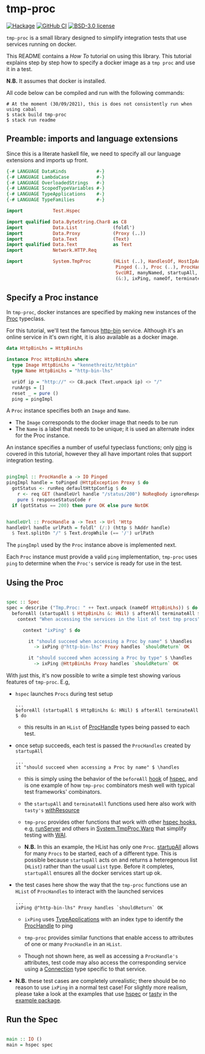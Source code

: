 # tmp-proc

[![Hackage](https://img.shields.io/hackage/v/tmp-proc.svg)](https://hackage.haskell.org/package/tmp-proc)
[![GitHub CI](https://github.com/adetokunbo/tmp-proc/actions/workflows/test.yml/badge.svg)](https://github.com/adetokunbo/tmp-proc/actions)
[![BSD-3.0 license](https://img.shields.io/badge/license-BSD--3.0-blue.svg)](https://github.com/adetokunbo/tmp-proc/blob/master/tmp-proc/LICENSE)

`tmp-proc` is a small library designed to simplify integration tests that use
services running on docker.

This README contains a _How To_ tutorial on using this library. This tutorial
explains step by step how to specify a docker image as a `tmp proc` and use it in
a test.

__N.B.__ It assumes that docker is installed.

All code below can be compiled and run with the following commands:

```shell
# At the moment (30/09/2021), this is does not consistently run when using cabal
$ stack build tmp-proc
$ stack run readme
```

## Preamble: imports and language extensions

Since this is a literate haskell file, we need to specify all our language
extensions and imports up front.

```haskell
{-# LANGUAGE DataKinds           #-}
{-# LANGUAGE LambdaCase          #-}
{-# LANGUAGE OverloadedStrings   #-}
{-# LANGUAGE ScopedTypeVariables #-}
{-# LANGUAGE TypeApplications    #-}
{-# LANGUAGE TypeFamilies        #-}

import           Test.Hspec

import qualified Data.ByteString.Char8 as C8
import           Data.List             (foldl')
import           Data.Proxy            (Proxy (..))
import           Data.Text             (Text)
import qualified Data.Text             as Text
import           Network.HTTP.Req

import           System.TmpProc        (HList (..), HandlesOf, HostIpAddress,
                                        Pinged (..), Proc (..), ProcHandle (..),
                                        SvcURI, manyNamed, startupAll, toPinged,
                                        (&:), ixPing, nameOf, terminateAll)

```


## Specify a Proc instance

In `tmp-proc`, docker instances are specified by making new instances of the
[Proc][17] typeclass.

For this tutorial, we'll test the famous [http-bin](https://httpbin.org)
service. Although it's an online service in it's own right, it is also available
as a docker image.


```haskell
data HttpBinLhs = HttpBinLhs

instance Proc HttpBinLhs where
  type Image HttpBinLhs = "kennethreitz/httpbin"
  type Name HttpBinLhs = "http-bin-lhs"

  uriOf ip = "http://" <> C8.pack (Text.unpack ip) <> "/"
  runArgs = []
  reset _ = pure ()
  ping = pingImpl

```

A `Proc` instance specifies both an `Image` and `Name`.
- The `Image` corresponds to the docker image that needs to be run
- The `Name` is a label that needs to be unique; it is used an alternate index for the Proc instance.

An instance specifies a number of useful typeclass functions; only [ping][18] is
covered in this tutorial, however they all have important roles that support
integration testing.


```haskell

pingImpl :: ProcHandle a -> IO Pinged
pingImpl handle = toPinged @HttpException Proxy $ do
  gotStatus <- runReq defaultHttpConfig $ do
    r <- req GET (handleUrl handle "/status/200") NoReqBody ignoreResponse $ mempty
    pure $ responseStatusCode r
  if (gotStatus == 200) then pure OK else pure NotOK


handleUrl :: ProcHandle a -> Text -> Url 'Http
handleUrl handle urlPath = foldl' (/:) (http $ hAddr handle)
  $ Text.splitOn "/" $ Text.dropWhile (== '/') urlPath


```

The `pingImpl` used by the `Proc` instance above is implemented next.

Each `Proc` instance must provide a valid `ping` implementation, `tmp-proc` uses
`ping` to determine when the `Proc's` service is ready for use in the test.

## Using the Proc


```haskell

spec :: Spec
spec = describe ("Tmp.Proc: " ++ Text.unpack (nameOf HttpBinLhs)) $ do
  beforeAll (startupAll $ HttpBinLhs &: HNil) $ afterAll terminateAll $ do
    context "When accessing the services in the list of test tmp procs" $ do

      context "ixPing" $ do

        it "should succeed when accessing a Proc by name" $ \handles
          -> ixPing @"http-bin-lhs" Proxy handles `shouldReturn` OK

        it "should succeed when accessing a Proc by type" $ \handles
          -> ixPing @HttpBinLhs Proxy handles `shouldReturn` OK

```

With just this, it's now possible to write a simple test showing various
features of `tmp-proc`.  E.g,

- `hspec` launches `Procs` during test setup

  ```ignore
  ...
  beforeAll (startupAll $ HttpBinLhs &: HNil) $ afterAll terminateAll $ do
  ```

   - this results in an `HList` of [ProcHandle][9] types being passed to each test.


- once setup succeeds, each test is passed the `ProcHandles` created by
  `startupAll`

    ```ignore
    ...
    it "should succeed when accessing a Proc by name" $ \handles
    ```

   - this is simply using the behavior of the `beforeAll` [hook][8] of
    [hspec][2], and is one example of how `tmp-proc` combinators mesh well with
    typical test frameworks' combinators.

    - the `startupAll` and `terminateAll` functions used here also work with
      `tasty's` [withResource][6]

    - `tmp-proc` provides other functions that work with other [hspec hooks][8],
      e.g, [runServer][15] and others in [System.TmpProc.Warp][16] that simplify
      testing with [WAI][1].

    - __N.B.__ In this an example, the HList has only one `Proc`.
      [startupAll][13] allows for many `Procs` to be started, each of a
      different type. This is possible because `startupAll` acts on and returns
      a heteregenous list (`HList`) rather than the usual `List` type. Before it
      completes, `startupAll` ensures all the docker services start up ok.

- the test cases here show the way that the `tmp-proc` functions use an
  `HList` of `ProcHandles` to interact with the launched services

    ```ignore
    ...
    ixPing @"http-bin-lhs" Proxy handles `shouldReturn` OK
    ```

    - `ixPing` uses [TypeApplications][7] with an index type to identify the
        [ProcHandle][9] to ping

    - `tmp-proc` provides similar functions that enable access to attributes
        of one or many `ProcHandle` in an `HList`.

    - Though not shown here, as well as accessing a `ProcHandle's` attributes,
      test code may also access the corresponding service using a
      [Connection][10] type specific to that service.


- __N.B.__ these test cases are completely unrealistic; there should be no
  reason to use `ixPing` in a normal test case! For slightly more realism,
  please take a look at the examples that use [hspec][11] or [tasty][12] in the
  [example package][4].


## Run the Spec

```haskell

main :: IO ()
main = hspec spec

```


[1]: https://hackage.haskell.org/package/wai
[2]: https://hspec.github.io
[3]: https://hackage.haskell.org/package/tasty
[4]: https://github.com/adetokunbo/tmp-proc/tree/master/tmp-proc-example
[5]: https://github.com/adetokunbo/tmp-proc/tree/master/tmp-proc
[6]: https://hackage.haskell.org/package/tasty-1.4.2/docs/Test-Tasty.html#v:withResource
[7]: https://typeclasses.com/ghc/type-applications
[8]: https://hspec.github.io/writing-specs.html#using-hooks
[9]: https://hackage.haskell.org/package/tmp-proc-0.5.0.1/docs/System-TmpProc-Docker.html#t:ProcHandle
[10]: https://hackage.haskell.org/package/tmp-proc-0.5.0.1/docs/System-TmpProc-Docker.html#v:withTmpConn
[11]: https://hackage.haskell.org/package/tmp-proc-example-0.5.0.0/docs/src/TmpProc.Example2.IntegrationSpec.html#spec
[12]: https://hackage.haskell.org/package/tmp-proc-example-0.5.0.0/docs/src/TmpProc.Example1.IntegrationTaste.html#tests
[13]: https://hackage.haskell.org/package/tmp-proc-0.5.0.1/docs/System-TmpProc-Docker.html#v:startupAll
[14]: https://hackage.haskell.org/package/tmp-proc-0.5.0.1/docs/System-TmpProc-Docker.html#v:startup
[15]: https://hackage.haskell.org/package/tmp-proc-0.5.0.1/docs/System-TmpProc-Warp.html#v:runServer
[16]: https://hackage.haskell.org/package/tmp-proc-0.5.0.1/docs/System-TmpProc-Warp.html
[17]: https://hackage.haskell.org/package/tmp-proc-0.5.0.1/docs/System-TmpProc-Docker.html#t:Proc
[18]: https://hackage.haskell.org/package/tmp-proc-0.5.0.1/docs/System-TmpProc-Docker.html#v:ping
